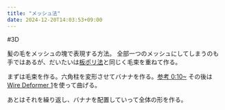 ```yaml
---
title: "メッシュ法"
date: 2024-12-20T14:03:53+09:00
---
```

#3D

髪の毛をメッシュの塊で表現する方法。
全部一つのメッシュにしてしまうのも手ではあるが、だいたいは[板ポリ法](板ポリ法.md)と同じく毛束を重ねて作る。

まずは毛束を作る。六角柱を変形させてバナナを作る。[参考 0:10~](https://youtu.be/GcExaTfFvHM)
その後は[Wire Deformer 1](Wire%20Deformer%201.md)を使って曲げる。

あとはそれを繰り返し、バナナを配置していって全体の形を作る。

